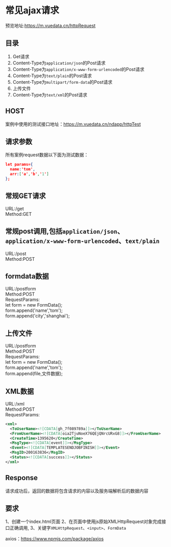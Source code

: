 

# 常见ajax请求

预览地址:https://m.vuedata.cn/httpRequest

## 目录  
1. Get请求   
2. Content-Type为`application/json`的Post请求    
3. Content-Type为`application/x-www-form-urlencoded`的Post请求
4. Content-Type为`text/plain`的Post请求  
5. Content-Type为`multipart/form-data`的Post请求
6. 上传文件
7. Content-Type为`text/xml`的Post请求    


## HOST
案例中使用的测试接口地址：https://m.vuedata.cn/ndapp/httpTest

## 请求参数
所有案例request数据以下面为测试数据：  

```json
let params={
  name:'tom',
  arr:['a','b','1']
};
```

## 常规GET请求  
URL:/get  
Method:GET  

## 常规post调用,包括`application/json`、`application/x-www-form-urlencoded`、`text/plain`  
URL:/post    
Method:POST    



## formdata数据  
URL:/postform  
Method:POST  
RequestParams:  
let form = new FormData();  
form.append('name','tom');  
form.append('city','shanghai');  


## 上传文件    
URL:/postform  
Method:POST  
RequestParams:  
let form = new FormData();  
form.append('name','tom');  
form.append(file,文件数据);

## XML数据    
URL:/xml  
Method:POST  
RequestParams:    
```xml
<xml> 
  <ToUserName><![CDATA[gh_7f089789a]]></ToUserName>  
  <FromUserName><![CDATA[oia2TjuNoeX76QEjQNrcURxG8]]></FromUserName>  
  <CreateTime>1395620</CreateTime>  
  <MsgType><![CDATA[event]]></MsgType>  
  <Event><![CDATA[TEMPLATESENDJOBFINISH]]></Event>  
  <MsgID>200163836</MsgID>  
  <Status><![CDATA[success]]></Status> 
</xml>
```

## Response
请求成功后，返回的数据将包含请求的内容以及服务端解析后的数据内容

## 要求
1、创建一个index.html页面
2、在页面中使用js原始XMLHttpRequest对象完成接口正确调用,
3、关键字`XMLHttpRequest`、`<input>`、`FormData`

axios：https://www.npmjs.com/package/axios


